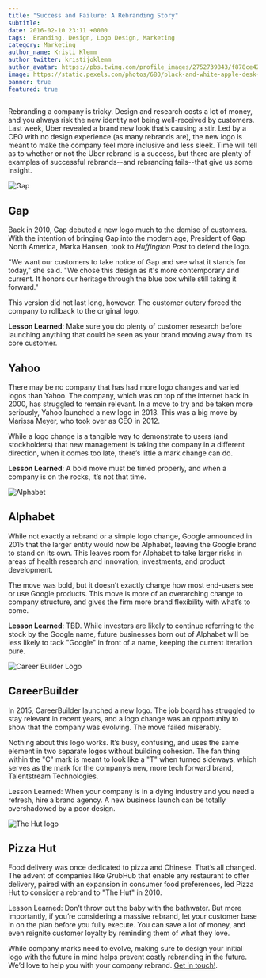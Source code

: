 ```yaml
---
title: "Success and Failure: A Rebranding Story"
subtitle:
date: 2016-02-10 23:11 +0000
tags:  Branding, Design, Logo Design, Marketing
category: Marketing
author_name: Kristi Klemm
author_twitter: kristijoklemm
author_avatar: https://pbs.twimg.com/profile_images/2752739843/f878ce42bbeb25aec4c29e24240ae98d.png
image: https://static.pexels.com/photos/680/black-and-white-apple-desk-macbook-pro.jpg
banner: true
featured: true
---
```


Rebranding a company is tricky. Design and research costs a lot of money, and you always risk the new identity not being well-received by customers. Last week, Uber revealed a brand new look that’s causing a stir. Led by a CEO with no design experience (as many rebrands are), the new logo is meant to make the company feel more inclusive and less sleek. Time will tell as to whether or not the Uber rebrand is a success, but there are plenty of examples of successful rebrands--and rebranding fails--that give us some insight.

![Gap](https://s3.amazonaws.com/mediocre-production/uploads/image/filename/37/Old-and-new-Gap-logos-landscape1.jpg)

## Gap

Back in 2010, Gap debuted a new logo much to the demise of customers. With the intention of bringing Gap into the modern age, President of Gap North America, Marka Hansen, took to _Huffington Post_ to defend the logo.

"We want our customers to take notice of Gap and see what it stands for today," she said. "We chose this design as it's more contemporary and current. It honors our heritage through the blue box while still taking it forward."

This version did not last long, however. The customer outcry forced the company to rollback to the original logo.

**Lesson Learned**: Make sure you do plenty of customer research before launching anything that could be seen as your brand moving away from its core customer.


## Yahoo

There may be no company that has had more logo changes and varied logos than Yahoo. The company, which was on top of the internet back in 2000, has struggled to remain relevant. In a move to try and be taken more seriously, Yahoo launched a new logo in 2013. This was a big move by Marissa Meyer, who took over as CEO in 2012.

While a logo change is a tangible way to demonstrate to users (and stockholders) that new management is taking the company in a different direction, when it comes too late, there’s little a mark change can do.

**Lesson Learned**: A bold move must be timed properly, and when a company is on the rocks, it’s not that time.


![Alphabet](https://s3.amazonaws.com/mediocre-production/uploads/image/filename/38/Ok5proj7dcVBHsWB4lAcKA7FoThQHIoDxaE4UByKQ3GgOBQHikNxoDgUh-JAcSgOFIfiQHEoDsWB4lAc4PsD-35JiLwLXcEAAAAASUVORK5CYII.jpg)

## Alphabet

While not exactly a rebrand or a simple logo change, Google announced in 2015 that the larger entity would now be Alphabet, leaving the Google brand to stand on its own. This leaves room for Alphabet to take larger risks in areas of health research and innovation, investments, and product development.

The move was bold, but it doesn’t exactly change how most end-users see or use Google products. This move is more of an overarching change to company structure, and gives the firm more brand flexibility with what’s to come.

**Lesson Learned**: TBD. While investors are likely to continue referring to the stock by the Google name, future businesses born out of Alphabet will be less likely to tack "Google" in front of a name, keeping the current iteration pure.


<div><img src="https://s3.amazonaws.com/mediocre-production/uploads/image/filename/39/careerbuilder_logo.png" alt="Career Builder Logo" /></div>

## CareerBuilder

In 2015, CareerBuilder launched a new logo. The job board has struggled to stay relevant in recent years, and a logo change was an opportunity to show that the company was evolving. The move failed miserably.

Nothing about this logo works. It’s busy, confusing, and uses the same element in two separate logos without building cohesion. The fan thing within the "C" mark is meant to look like a "T" when turned sideways, which serves as the mark for the company’s new, more tech forward brand, Talentstream Technologies. 

Lesson Learned: When your company is in a dying industry and you need a refresh, hire a brand agency. A new business launch can be totally overshadowed by a poor design.

![The Hut logo](https://s3.amazonaws.com/mediocre-production/uploads/image/filename/40/TheHut.jpg)

## Pizza Hut

Food delivery was once dedicated to pizza and Chinese. That’s all changed. The advent of companies like GrubHub that enable any restaurant to offer delivery, paired with an expansion in consumer food preferences, led Pizza Hut to consider a rebrand to "The Hut" in 2010.

Lesson Learned: Don’t throw out the baby with the bathwater. But more importantly, if you’re considering a massive rebrand, let your customer base in on the plan before you fully execute. You can save a lot of money, and even reignite customer loyalty by reminding them of what they love.

While company marks need to evolve, making sure to design your initial logo with the future in mind helps prevent costly rebranding in the future. We’d love to help you with your company rebrand. <a data-toggle="modal" data-planner-button="true" data-planner-source="blog-post-before-you-start-your-startup" href="#modal-project-planner">Get in touch!</a>. 
